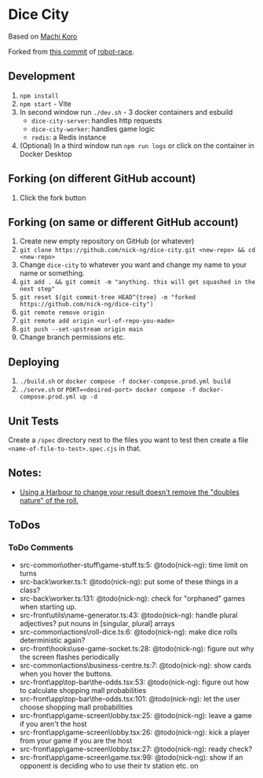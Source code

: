 # Dice City

Based on [Machi Koro](https://boardgamegeek.com/boardgame/143884/machi-koro)

Forked from [this commit](https://github.com/nick-ng/robot-race/tree/4e2171de5a381738632dc7b82158660d9dde2bb7) of [robot-race](https://github.com/nick-ng/robot-race).

## Development

1. `npm install`
2. `npm start` - Vite
3. In second window run `./dev.sh` - 3 docker containers and esbuild
   - `dice-city-server`: handles http requests
   - `dice-city-worker`: handles game logic
   - `redis`: a Redis instance
4. (Optional) In a third window run `npm run logs` or click on the container in Docker Desktop

## Forking (on different GitHub account)

1. Click the fork button

## Forking (on same or different GitHub account)

1. Create new empty repository on GitHub (or whatever)
2. `git clone https://github.com/nick-ng/dice-city.git <new-repo> && cd <new-repo>`
3. Change `dice-city` to whatever you want and change my name to your name or something.
4. `git add . && git commit -m "anything. this will get squashed in the next step"`
5. `git reset $(git commit-tree HEAD^{tree} -m "forked https://github.com/nick-ng/dice-city")`
6. `git remote remove origin`
7. `git remote add origin <url-of-repo-you-made>`
8. `git push --set-upstream origin main`
9. Change branch permissions etc.

## Deploying

1. `./build.sh` or `docker compose -f docker-compose.prod.yml build`
2. `./serve.sh` or `PORT=<desired-port> docker compose -f docker-compose.prod.yml up -d`

## Unit Tests

Create a `/spec` directory next to the files you want to test then create a file `<name-of-file-to-test>.spec.cjs` in that.

## Notes:

- [Using a Harbour to change your result doesn't remove the "doubles nature" of the roll.](https://boardgamegeek.com/thread/1312128/amusement-park-harbour)

## ToDos

### ToDo Comments

- src-common\other-stuff\game-stuff.ts:5: @todo(nick-ng): time limit on turns
- src-back\worker.ts:1: @todo(nick-ng): put some of these things in a class?
- src-back\worker.ts:131: @todo(nick-ng): check for "orphaned" games when starting up.
- src-front\utils\name-generator.ts:43: @todo(nick-ng): handle plural adjectives? put nouns in [singular, plural] arrays
- src-common\actions\roll-dice.ts:6: @todo(nick-ng): make dice rolls deterministic again?
- src-front\hooks\use-game-socket.ts:28: @todo(nick-ng): figure out why the screen flashes periodically
- src-common\actions\business-centre.ts:7: @todo(nick-ng): show cards when you hover the buttons.
- src-front\app\top-bar\the-odds.tsx:53: @todo(nick-ng): figure out how to calculate shopping mall probabilities
- src-front\app\top-bar\the-odds.tsx:101: @todo(nick-ng): let the user choose shopping mall probabilities
- src-front\app\game-screen\lobby.tsx:25: @todo(nick-ng): leave a game if you aren't the host
- src-front\app\game-screen\lobby.tsx:26: @todo(nick-ng): kick a player from your game if you are the host
- src-front\app\game-screen\lobby.tsx:27: @todo(nick-ng): ready check?
- src-front\app\game-screen\game.tsx:99: @todo(nick-ng): show if an opponent is deciding who to use their tv station etc. on
